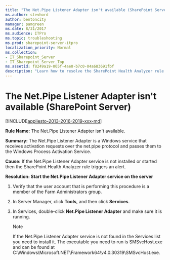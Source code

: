 ```yaml
---
title: "The Net.Pipe Listener Adapter isn't available (SharePoint Server)"
ms.author: stevhord
author: bentoncity
manager: pamgreen
ms.date: 8/31/2017
ms.audience: ITPro
ms.topic: troubleshooting
ms.prod: sharepoint-server-itpro
localization_priority: Normal
ms.collection:
- IT_Sharepoint_Server
- IT_Sharepoint_Server_Top
ms.assetid: f8249a19-005f-4ae0-b7c0-04a683691fbf
description: "Learn how to resolve the SharePoint Health Analyzer rule: The Net.Pipe Listener Adapter isn't available, for SharePoint Server."
---
```


# The Net.Pipe Listener Adapter isn't available (SharePoint Server)

[!INCLUDE[appliesto-2013-2016-2019-xxx-md](../includes/appliesto-2013-2016-2019-xxx-md.md)]
  
 **Rule Name:** The Net.Pipe Listener Adapter isn't available. 
  
 **Summary:** The Net.Pipe Listener Adapter is a Windows service that receives activation requests over the net.pipe protocol and passes them to the Windows Process Activation Service. 
  
 **Cause:** If the Net.Pipe Listener Adapter service is not installed or started then the SharePoint Health Analyzer rule triggers an alert. 
  
 **Resolution: Start the Net.Pipe Listener Adapter service on the server**
  
1. Verify that the user account that is performing this procedure is a member of the Farm Administrators group.
    
2. In Server Manager, click **Tools**, and then click **Services**.
    
3. In Services, double-click **Net.Pipe Listener Adapter** and make sure it is running. 
    
    > [!NOTE]
    > If the Net.Pipe Listener Adapter service is not found in the Services list you need to install it. The executable you need to run is SMSvcHost.exe and can be found at C:\Windows\Microsoft.NET\Framework64\v4.0.30319\SMSvcHost.exe. 
  

